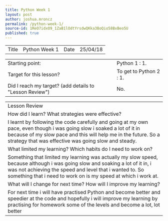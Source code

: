 ```yaml
---
title: Python Week 1
layout: post
author: joshua.mroncz
permalink: /python-week-1/
source-id: 1ReO7idxO9_1ZaB1lOdtYrsdwQKka3BoQio58BxBeo5U
published: true
---
```

<table>
  <tr>
    <td>Title</td>
    <td>Python Week 1</td>
    <td>Date</td>
    <td>25/04/18</td>
  </tr>
</table>


<table>
  <tr>
    <td>Starting point:</td>
    <td>Python 1 : 1.</td>
  </tr>
  <tr>
    <td>Target for this lesson?</td>
    <td>To get to Python 2 : 1.</td>
  </tr>
  <tr>
    <td>Did I reach my target? 
(add details to "Lesson Review")</td>
    <td>No.</td>
  </tr>
</table>


<table>
  <tr>
    <td>Lesson Review</td>
  </tr>
  <tr>
    <td>How did I learn? What strategies were effective? </td>
  </tr>
  <tr>
    <td>I learnt by following the code carefully and going at my own pace, even though i was going slow i soaked a lot of it in because of my slow pace and this will help me in the future. So a strategy that was effective was going slow and steady.</td>
  </tr>
  <tr>
    <td>What limited my learning? Which habits do I need to work on? </td>
  </tr>
  <tr>
    <td>Something that limited my learning was actually my slow speed, because although i was going slow and soaking a lot of it in, i was not achieving the speed and level that i wanted to. So something that i need to work on is my speed at which i work at.</td>
  </tr>
  <tr>
    <td>What will I change for next time? How will I improve my learning?</td>
  </tr>
  <tr>
    <td>For next time i will have practised Python and become better and speedier at the code and hopefully i will improve my learning by practising for homework some of the levels and become a lot, lot better</td>
  </tr>
</table>


